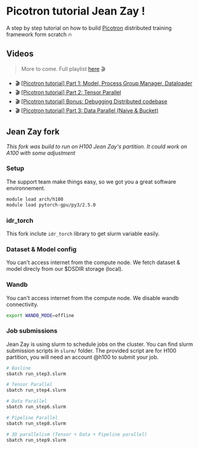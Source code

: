 # Picotron tutorial Jean Zay !

A step by step tutorial on how to build [Picotron](https://github.com/huggingface/picotron) distributed training framework form scratch 🔥

## Videos

> More to come. Full playlist [here](https://www.youtube.com/playlist?list=PL-_armZiJvAnhcRr6yTJ0__f3Oi-LLi9S) 🎬

- 🎬 [[Picotron tutorial] Part 1: Model, Process Group Manager, Dataloader](https://youtu.be/u2VSwDDpaBM)
- 🎬 [[Picotron tutorial] Part 2: Tensor Parallel](https://www.youtube.com/watch?v=qUMPaSWi5HI&list=PL-_armZiJvAnhcRr6yTJ0__f3Oi-LLi9S&index=3)
- 🎬 [[Picotron tutorial] Bonus: Debugging Distributed codebase](https://www.youtube.com/watch?v=_8xlRgFY_-g&list=PL-_armZiJvAnhcRr6yTJ0__f3Oi-LLi9S&index=4)
- 🎬 [[Picotron tutorial] Part 3: Data Parallel (Naive & Bucket)](https://www.youtube.com/watch?v=k8EpWveM_t4&list=PL-_armZiJvAnhcRr6yTJ0__f3Oi-LLi9S&index=4)


## Jean Zay fork 
*This fork was build to run on H100 Jean Zay's partition. It could work on A100 with some adjustment*

### Setup 
The support team make things easy, so we got you a great software environnement.

```bash
module load arch/h100
module load pytorch-gpu/py3/2.5.0
```

### idr_torch
This fork inclute `idr_torch` library to get slurm variable easily.

### Dataset & Model config
You can't access internet from the compute node.
We fetch dataset & model direcly from our $DSDIR storage (local).

### Wandb
You can't access internet from the compute node.
We disable wandb connectivity.
```bash
export WANDB_MODE=offline
```

### Job submissions
Jean Zay is using slurm to schedule jobs on the cluster.
You can find slurm submission scripts in `slurm/` folder.
The provided script are for H100 partition, you will need an account @h100 to submit your job.

```bash
# Basline
sbatch run_step3.slurm

# Tensor Parallel
sbatch run_step4.slurm

# Data Parallel
sbatch run_step6.slurm

# Pipeline Parallel
sbatch run_step8.slurm

# 3D parallelism (Tensor + Data + Pipeline parallel)
sbatch run_step9.slurm
```
